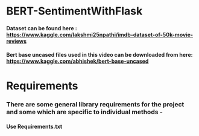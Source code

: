 # BERT-SentimentWithFlask
#### Dataset can be found here : https://www.kaggle.com/lakshmi25npathi/imdb-dataset-of-50k-movie-reviews
#### Bert base uncased files used in this video can be downloaded from here: https://www.kaggle.com/abhishek/bert-base-uncased
# Requirements
### There are some general library requirements for the project and some which are specific to individual methods - 
#### Use Requirements.txt

